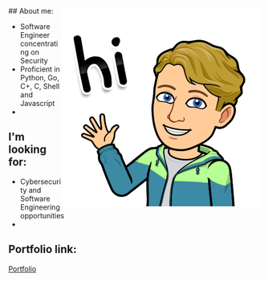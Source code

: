 <img src="https://github.com/rolla-cluster/rolla-cluster/blob/main/Image%20from%20iOS.png?raw=true" align="right">
## About me:

- Software Engineer concentrating on Security
- Proficient in Python, Go, C+, C, Shell and Javascript
- 
## I'm looking for:
- Cybersecurity and Software Engineering opportunities
- 
## Portfolio link:

[Portfolio](https://rolla-cluster.github.io/) 

<!---
rolla-cluster/rolla-cluster is a ✨ special ✨ repository because its `README.md` (this file) appears on your GitHub profile.
You can click the Preview link to take a look at your changes.
--->
